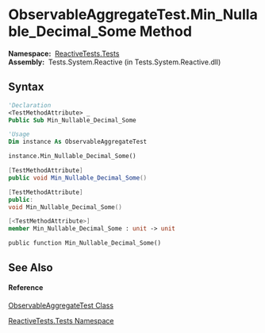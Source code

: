 # ObservableAggregateTest.Min\_Nullable\_Decimal\_Some Method

**Namespace:**  [ReactiveTests.Tests](ReactiveTests.Tests\ReactiveTests.Tests.md)  
**Assembly:**  Tests.System.Reactive (in Tests.System.Reactive.dll)

## Syntax

```vb
'Declaration
<TestMethodAttribute> _
Public Sub Min_Nullable_Decimal_Some
```

```vb
'Usage
Dim instance As ObservableAggregateTest

instance.Min_Nullable_Decimal_Some()
```

```csharp
[TestMethodAttribute]
public void Min_Nullable_Decimal_Some()
```

```c++
[TestMethodAttribute]
public:
void Min_Nullable_Decimal_Some()
```

```fsharp
[<TestMethodAttribute>]
member Min_Nullable_Decimal_Some : unit -> unit 
```

```jscript
public function Min_Nullable_Decimal_Some()
```

## See Also

#### Reference

[ObservableAggregateTest Class](ObservableAggregateTest\ObservableAggregateTest.md)

[ReactiveTests.Tests Namespace](ReactiveTests.Tests\ReactiveTests.Tests.md)




